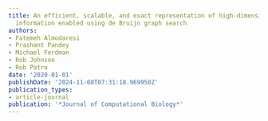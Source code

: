 ```yaml
---
title: An efficient, scalable, and exact representation of high-dimensional color
  information enabled using de Bruijn graph search
authors:
- Fatemeh Almodaresi
- Prashant Pandey
- Michael Ferdman
- Rob Johnson
- Rob Patro
date: '2020-01-01'
publishDate: '2024-11-08T07:31:18.969950Z'
publication_types:
- article-journal
publication: '*Journal of Computational Biology*'
---
```

